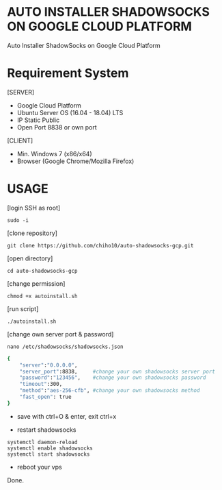 # AUTO INSTALLER SHADOWSOCKS ON GOOGLE CLOUD PLATFORM

Auto Installer ShadowSocks on Google Cloud Platform

# Requirement System

[SERVER]
- Google Cloud Platform 
- Ubuntu Server OS (16.04 - 18.04) LTS
- IP Static Public
- Open Port 8838 or own port

[CLIENT]
- Min. Windows 7 (x86/x64)
- Browser (Google Chrome/Mozilla Firefox)

# USAGE

[login SSH as root]
```
sudo -i
```
[clone repository]
```
git clone https://github.com/chiho10/auto-shadowsocks-gcp.git
```
[open directory]
```
cd auto-shadowsocks-gcp
```
[change permission]
```
chmod +x autoinstall.sh
```
[run script]
```
./autoinstall.sh
```
[change own server port & password]
```
nano /etc/shadowsocks/shadowsocks.json
```
```sh
{
    "server":"0.0.0.0",
    "server_port":8838,     #change your own shadowsocks server port
    "password":"123456",    #change your own shadowsocks password
    "timeout":300,
    "method":"aes-256-cfb", #change your own shadowsocks method
    "fast_open": true
}
```
- save with ctrl+O & enter, exit ctrl+x

- restart shadowsocks
```
systemctl daemon-reload
systemctl enable shadowsocks
systemctl start shadowsocks
```
- reboot your vps

Done.
